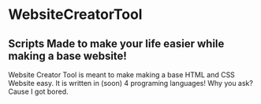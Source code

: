 # WebsiteCreatorTool

## Scripts Made to make your life easier while making a base website!
Website Creator Tool is meant to make making a base HTML and CSS Website easy. It is
written in (soon) 4 programing languages! Why you ask? Cause I got bored.

